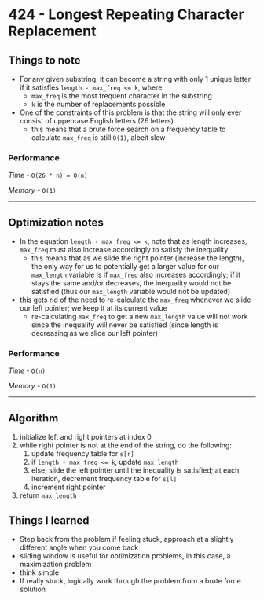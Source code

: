 # 424 - Longest Repeating Character Replacement

## Things to note
- For any given substring, it can become a string with only 1 unique letter if it satisfies
  `length - max_freq <= k`, where:
    - `max_freq` is the most frequent character in the substring 
    - `k` is the number of replacements possible
- One of the constraints of this problem is that the string will only ever consist of uppercase English letters (26 letters)
    - this means that a brute force search on a frequency table to calculate `max_freq` is still `O(1)`, albeit slow

### Performance

*Time* - `O(26 * n) = O(n)`

*Memory* - `O(1)`

---

## Optimization notes
- In the equation `length - max_freq <= k`, note that as length increases, `max_freq` must also increase accordingly to satisfy the inequality
    - this means that as we slide the right pointer (increase the length), the only way for us to potentially get a larger value for our `max_length` variable is if `max_freq` also increases accordingly; if it stays the same and/or decreases, the inequality would not be satisfied (thus our `max_length` variable would not be updated)
- this gets rid of the need to re-calculate the `max_freq` whenever we slide our left pointer; we keep it at its current value
    - re-calculating `max_freq` to get a new `max_length` value will not work since the inequality will never be satisfied (since length is decreasing as we slide our left pointer)

### Performance

*Time* - `O(n)`

*Memory* - `O(1)`

---

## Algorithm
1. initialize left and right pointers at index 0
2. while right pointer is not at the end of the string, do the following:
    1. update frequency table for `s[r]`
    2. if `length - max_freq <= k`, update `max_length`
    3. else, slide the left pointer until the inequality is satisfied; at each iteration, decrement frequency table for `s[l]`
    4. increment right pointer
3. return `max_length`

## Things I learned
- Step back from the problem if feeling stuck, approach at a slightly different angle when you come back
- sliding window is useful for optimization problems, in this case, a maximization problem
- think simple
- If really stuck, logically work through the problem from a brute force solution